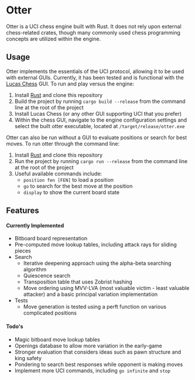 # Otter

Otter is a UCI chess engine built with Rust. It does not rely upon external chess-related crates, though many commonly used chess programming concepts are utilized within the engine.

## Usage

Otter implements the essentials of the UCI protocol, allowing it to be used with external GUIs. Currently, it has been tested and is functional with the [Lucas Chess](https://lucaschess.pythonanywhere.com/downloads) GUI. To run and play versus the engine:

1. Install [Rust](https://www.rust-lang.org/tools/install) and clone this repository
2. Build the project by running `cargo build --release` from the command line at the root of the project
3. Install Lucas Chess (or any other GUI supporting UCI that you prefer)
4. Within the chess GUI, navigate to the engine configuration settings and select the built otter executable, located at `/target/release/otter.exe`

Otter can also be run without a GUI to evaluate positions or search for best moves. To run otter through the command line:

1. Install [Rust](https://www.rust-lang.org/tools/install) and clone this repository
2. Run the project by running `cargo run --release` from the command line at the root of the project
3. Useful available commands include:
    - `position fen [FEN]` to load a position
    - `go` to search for the best move at the position
    - `display` to show the current board state

## Features

#### Currently Implemented
- Bitboard board representation
- Pre-computed move lookup tables, including attack rays for sliding pieces
- Search
    - Iterative deepening approach using the alpha-beta searching algorithm
    - Quiescence search
    - Transposition table that uses Zobrist hashing
    - Move ordering using MVV-LVA (most valuable victim - least valuable attacker) and a basic principal variation implementation
- Tests
    - Move generation is tested using a perft function on various complicated positions

#### Todo's
- Magic bitboard move lookup tables
- Openings database to allow more variation in the early-game
- Stronger evaluation that considers ideas such as pawn structure and king safety
- Pondering to search best responses while opponent is making moves
- Implement more UCI commands, including `go infinite` and `stop`
